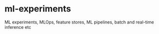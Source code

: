 # ml-experiments
ML experiments, MLOps, feature stores, ML pipelines, batch and real-time inference etc
